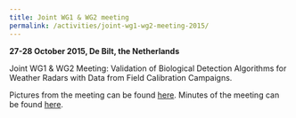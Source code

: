 ```yaml
---
title: Joint WG1 & WG2 meeting
permalink: /activities/joint-wg1-wg2-meeting-2015/
---
```


**27-28 October 2015, De Bilt, the Netherlands**

Joint WG1 & WG2 Meeting: Validation of Biological Detection Algorithms for Weather Radars with Data from Field Calibration Campaigns.

Pictures from the meeting can be found [here](http://www.atm.helsinki.fi/~mleskine/RADAR/ENRAM/Alankomaat201510.html). Minutes of the meeting can be found [here](/assets/documents/ENRAM_minutes_WG1_2_utrecht_Oct2015.pdf).
